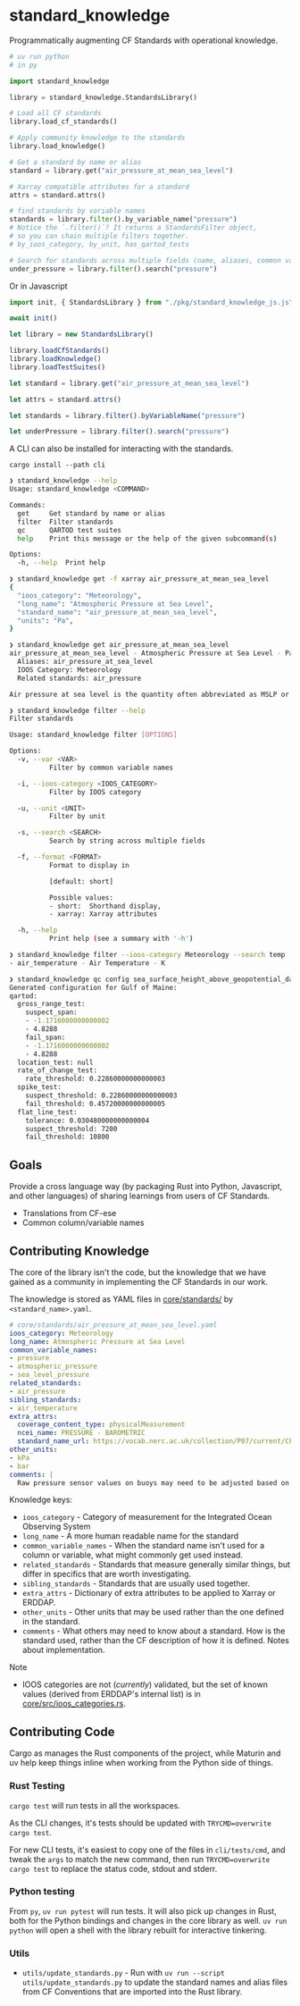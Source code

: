 # standard_knowledge
Programmatically augmenting CF Standards with operational knowledge.

```py
# uv run python
# in py

import standard_knowledge

library = standard_knowledge.StandardsLibrary()

# Load all CF standards
library.load_cf_standards()

# Apply community knowledge to the standards
library.load_knowledge()

# Get a standard by name or alias
standard = library.get("air_pressure_at_mean_sea_level")

# Xarray compatible attributes for a standard
attrs = standard.attrs()

# find standards by variable names
standards = library.filter().by_variable_name("pressure")
# Notice the `.filter()`? It returns a StandardsFilter object,
# so you can chain multiple filters together.
# by_ioos_category, by_unit, has_qartod_tests

# Search for standards across multiple fields (name, aliases, common variable names, related standards)
under_pressure = library.filter().search("pressure")
```

Or in Javascript

```js
import init, { StandardsLibrary } from "./pkg/standard_knowledge_js.js"

await init()

let library = new StandardsLibrary()

library.loadCfStandards()
library.loadKnowledge()
library.loadTestSuites()

let standard = library.get("air_pressure_at_mean_sea_level")

let attrs = standard.attrs()

let standards = library.filter().byVariableName("pressure")

let underPressure = library.filter().search("pressure")
```

A CLI can also be installed for interacting with the standards.

`cargo install --path cli`

```sh
❯ standard_knowledge --help
Usage: standard_knowledge <COMMAND>

Commands:
  get     Get standard by name or alias
  filter  Filter standards
  qc      QARTOD test suites
  help    Print this message or the help of the given subcommand(s)

Options:
  -h, --help  Print help

❯ standard_knowledge get -f xarray air_pressure_at_mean_sea_level
{
  "ioos_category": "Meteorology",
  "long_name": "Atmospheric Pressure at Sea Level",
  "standard_name": "air_pressure_at_mean_sea_level",
  "units": "Pa",
}

❯ standard_knowledge get air_pressure_at_mean_sea_level
air_pressure_at_mean_sea_level - Atmospheric Pressure at Sea Level - Pa
  Aliases: air_pressure_at_sea_level
  IOOS Category: Meteorology
  Related standards: air_pressure

Air pressure at sea level is the quantity often abbreviated as MSLP or PMSL. Air pressure is the force per unit area which would be exerted when the moving gas molecules of which the air is composed strike a theoretical surface of any orientation. "Mean sea level" means the time mean of sea surface elevation at a given location over an arbitrary period sufficient to eliminate the tidal signals.

❯ standard_knowledge filter --help
Filter standards

Usage: standard_knowledge filter [OPTIONS]

Options:
  -v, --var <VAR>
          Filter by common variable names

  -i, --ioos-category <IOOS_CATEGORY>
          Filter by IOOS category

  -u, --unit <UNIT>
          Filter by unit

  -s, --search <SEARCH>
          Search by string across multiple fields

  -f, --format <FORMAT>
          Format to display in

          [default: short]

          Possible values:
          - short:  Shorthand display,
          - xarray: Xarray attributes

  -h, --help
          Print help (see a summary with '-h')

❯ standard_knowledge filter --ioos-category Meteorology --search temp
- air_temperature - Air Temperature - K

❯ standard_knowledge qc config sea_surface_height_above_geopotential_datum gulf_of_maine mllw=0.2 mhhw=3
Generated configuration for Gulf of Maine:
qartod:
  gross_range_test:
    suspect_span:
    - -1.1716000000000002
    - 4.8288
    fail_span:
    - -1.1716000000000002
    - 4.8288
  location_test: null
  rate_of_change_test:
    rate_threshold: 0.22860000000000003
  spike_test:
    suspect_threshold: 0.22860000000000003
    fail_threshold: 0.45720000000000005
  flat_line_test:
    tolerance: 0.030480000000000004
    suspect_threshold: 7200
    fail_threshold: 10800
```

## Goals

Provide a cross language way (by packaging Rust into Python, Javascript, and other languages) of sharing learnings from users of CF Standards.

- Translations from CF-ese
- Common column/variable names

## Contributing Knowledge

The core of the library isn't the code, but the knowledge that we have gained as a community in implementing the CF Standards in our work.

The knowledge is stored as YAML files in [core/standards/](./core/standards/) by `<standard_name>.yaml`.

```yaml
# core/standards/air_pressure_at_mean_sea_level.yaml
ioos_category: Meteorology
long_name: Atmospheric Pressure at Sea Level
common_variable_names:
- pressure
- atmospheric_pressure
- sea_level_pressure
related_standards:
- air_pressure
sibling_standards:
- air_temperature
extra_attrs:
  coverage_content_type: physicalMeasurement
  ncei_name: PRESSURE - BAROMETRIC
  standard_name_url: https://vocab.nerc.ac.uk/collection/P07/current/CFSN0015
other_units:
- kPa
- bar
comments: |
  Raw pressure sensor values on buoys may need to be adjusted based on sensor tower height.
```

Knowledge keys:

- `ioos_category` - Category of measurement for the Integrated Ocean Observing System
- `long_name` - A more human readable name for the standard
- `common_variable_names` - When the standard name isn't used for a column or variable, what might commonly get used instead.
- `related_standards` - Standards that measure generally similar things, but differ in specifics that are worth investigating.
- `sibling_standards` - Standards that are usually used together.
- `extra_attrs` - Dictionary of extra attributes to be applied to Xarray or ERDDAP.
- `other_units` - Other units that may be used rather than the one defined in the standard.
- `comments` - What others may need to know about a standard. How is the standard used, rather than the CF description of how it is defined. Notes about implementation.

> [!NOTE]
>
> - IOOS categories are not (_currently_) validated, but the set of known values (derived from ERDDAP's internal list) is in [core/src/ioos_categories.rs](./core/src/ioos_categories.rs).

## Contributing Code

Cargo as manages the Rust components of the project, while Maturin and uv help keep things inline when working from the Python side of things.

### Rust Testing

`cargo test` will run tests in all the workspaces.

As the CLI changes, it's tests should be updated with `TRYCMD=overwrite cargo test`.

For new CLI tests, it's easiest to copy one of the files in `cli/tests/cmd`, and tweak the `args` to match the new command, then run `TRYCMD=overwrite cargo test` to replace the status code, stdout and stderr.

### Python testing

From `py`, `uv run pytest` will run tests.
It will also pick up changes in Rust, both for the Python bindings and changes in the core library as well.
`uv run python` will open a shell with the library rebuilt for interactive tinkering.

### Utils

- `utils/update_standards.py` - Run with `uv run --script utils/update_standards.py` to update the standard names and alias files from CF Conventions that are imported into the Rust library.
